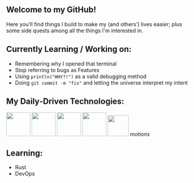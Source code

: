 ## Welcome to my GitHub! 

Here you’ll find things I build to make my (and others’) lives easier; plus some side quests among all the things I'm interested in.

## Currently Learning / Working on:
- Remembering why I opened that terminal
- Stop referring to bugs as Features
- Using `println("WHY?!")` as a valid debugging method
- Doing `git commit -m "fix"` and letting the universe interpret my intent
## My Daily‑Driven Technologies:
<img src="https://img.icons8.com/?size=100&id=44442&format=png&color=000000" height="64" width="64" />  <img src="https://img.icons8.com/?size=100&id=13441&format=png&color=000000" height="64" width="64" />  <img src="https://img.icons8.com/?size=100&id=20906&format=png&color=000000" height="64" width="64" />   <img src="https://img.icons8.com/?size=100&id=9MJf0ngDwS8z&format=png&color=000000" height="64" width="64" />  <img src="https://img.icons8.com/?size=100&id=zC9SDvhmTlTo&format=png&color=000000" height="56" width="56"/> _motions_
## Learning:
- Rust
- DevOps
